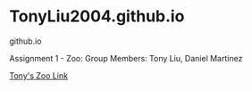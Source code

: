 # TonyLiu2004.github.io
github.io

Assignment 1 - Zoo:
Group Members: Tony Liu, Daniel Martinez

[Tony's Zoo Link](https://tonyliu2004.github.io/Assignment-1-Zoo/)